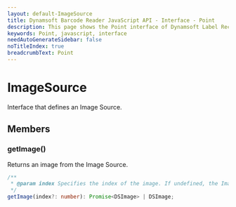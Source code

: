 ```yaml
---
layout: default-ImageSource
title: Dynamsoft Barcode Reader JavaScript API - Interface - Point
description: This page shows the Point interface of Dynamsoft Label Recognizer for JavaScript.
keywords: Point, javascript, interface
needAutoGenerateSidebar: false
noTitleIndex: true
breadcrumbText: Point
---
```


# ImageSource

Interface that defines an Image Source.

## Members

### getImage()

Returns an image from the Image Source.

```typescript
/**
 * @param index Specifies the index of the image. If undefined, the Image Source will determine which image to return.
 */ 
getImage(index?: number): Promise<DSImage> | DSImage;
```
